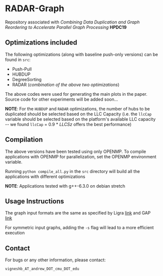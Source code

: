 # RADAR-Graph

Repository associated with _Combining Data Duplication and Graph Reordering to 
Accelerate Parallel Graph Processing_ **HPDC19**

## Optimizations included

The following optimizations (along with baseline push-only versions) can 
be found in `src`:
* Push-Pull
* HUBDUP
* DegreeSorting
* RADAR (_combination of the above two optimizations_)

The above codes were used for generating the main plots in the paper. Source
code for other experiments will be added soon...

**NOTE**: For the `HUBDUP` and `RADAR` optimizations, the number of hubs to be 
duplicated should be selected based on the LLC Capacity (i.e. the `llcCap` 
variable should be selected based on the platform's available LLC capacity --
we found `llcCap` = 0.9 * _LLCSz_ offers the best performance)

## Compilation

The above versions have been tested using only OPENMP. To compile 
applications with OPENMP for parallelization, set the OPENMP environment
variable. 

Running `python compile_all.py` in the `src` directory will build all 
the applications with different optimizations

**NOTE**: Applications tested with g++-6.3.0 on debian stretch

## Usage Instructions

The graph input formats are the same as specified by Ligra [link](https://github.com/jshun/ligra#input-format-for-ligra-applications-and-the-ligra-encoder) and GAP [link](https://github.com/sbeamer/gapbs#graph-loading)

For symmetric input graphs, adding the `-s` flag will lead to a more efficient execution

## Contact

For bugs or any other information, please contact:

`vigneshb_AT_andrew_DOT_cmu_DOT_edu`

